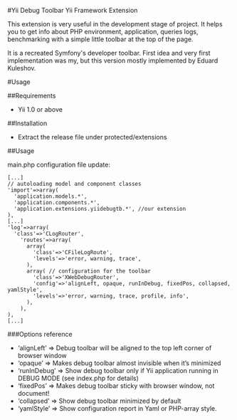 #Yii Debug Toolbar Yii Framework Extension

This extension is very useful in the development stage of project. It helps you to get info about PHP environment, application, queries logs, benchmarking with a simple little toolbar at the top of the page.

It is a recreated Symfony's developer toolbar. First idea and very first implementation was my, but this version mostly implemented by Eduard Kuleshov.

#Usage

##Requirements

* Yii 1.0 or above

##Installation

* Extract the release file under protected/extensions

##Usage

main.php configuration file update:

    [...] 
    // autoloading model and component classes
    'import'=>array(
      'application.models.*',
      'application.components.*',
      'application.extensions.yiidebugtb.*', //our extension
    ),
    [...]
    'log'=>array(
      'class'=>'CLogRouter',
        'routes'=>array(
          array(
            'class'=>'CFileLogRoute',
            'levels'=>'error, warning, trace',
          ),
          array( // configuration for the toolbar
            'class'=>'XWebDebugRouter',
            'config'=>'alignLeft, opaque, runInDebug, fixedPos, collapsed, yamlStyle',
            'levels'=>'error, warning, trace, profile, info',
          ),
        ),
    ),
    [...]

###Options reference

* ‘alignLeft’ => Debug toolbar will be aligned to the top left corner of browser window
* ‘opaque’ => Makes debug toolbar almost invisible when it’s minimized
* ‘runInDebug’ => Show debug toolbar only if Yii application running in DEBUG MODE (see index.php for details)
* ‘fixedPos’ => Makes debug toolbar sticky with browser window, not document!
* ‘collapsed’ => Show debug toolbar minimized by default
* ‘yamlStyle’ => Show configuration report in Yaml or PHP-array style.